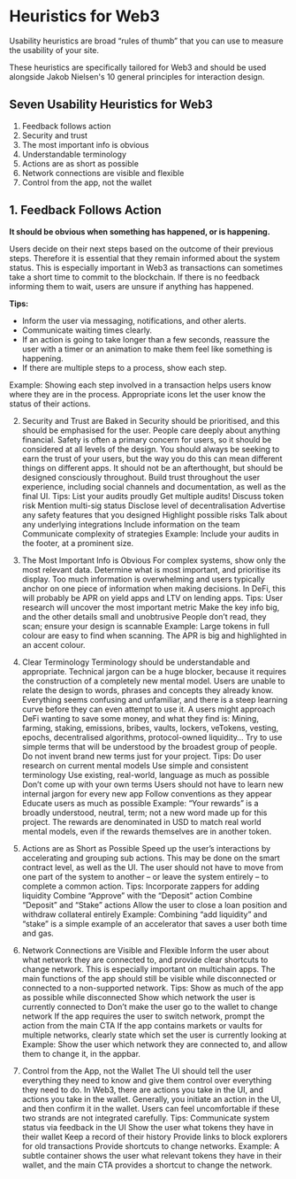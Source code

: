 <h1>Heuristics for Web3</h1>

<p>Usability heuristics are broad “rules of thumb” that you can use to measure the usability of your site.
  
These heuristics are specifically tailored for Web3 and should be used alongside Jakob Nielsen's 10 general principles for interaction design.</p>

<h2>Seven Usability Heuristics for Web3</h2>
<ol>
  <li>Feedback follows action</li>
  <li>Security and trust</li>
  <li>The most important info is obvious</li>
  <li>Understandable terminology</li>
  <li>Actions are as short as possible</li>
  <li>Network connections are visible and flexible</li>
  <li>Control from the app, not the wallet </ol>


<h2>1. Feedback Follows Action</h2>
<strong>It should be obvious when something has happened, or is happening. </strong>

Users decide on their next steps based on the outcome of their previous steps. Therefore it is essential that they remain informed about the system status. This is especially important in Web3 as transactions can sometimes take a short time to commit to the blockchain. If there is no feedback informing them to wait, users are unsure if anything has happened.

<b>Tips:</b>
<ul>
  <li>Inform the user via messaging, notifications, and other alerts. </li>
  <li>Communicate waiting times clearly.</li>
  <li>If an action is going to take longer than a few seconds, reassure the user with a timer or an animation to make them feel like something is happening. </li>
  <li>If there are multiple steps to a process, show each step.</li>
</ul>

Example:
Showing each step involved in a transaction helps users know where they are in the process. Appropriate icons let the user know the status of their actions.

2. Security and Trust are Baked in
Security should be prioritised, and this should be emphasised for the user. 
People care deeply about anything financial. Safety is often a primary concern for users, so it should be considered at all levels of the design. You should always be seeking to earn the trust of your users, but the way you do this can mean different things on different apps. It should not be an afterthought, but should be designed consciously throughout. Build trust throughout the user experience, including social channels and documentation, as well as the final UI.
Tips:
List your audits proudly
Get multiple audits!
Discuss token risk
Mention multi-sig status
Disclose level of decentralisation
Advertise any safety features that you designed
Highlight possible risks
Talk about any underlying integrations
Include information on the team
Communicate complexity of strategies
Example: Include your audits in the footer, at a prominent size.

3. The Most Important Info is Obvious
For complex systems, show only the most relevant data. Determine what is most important, and prioritise its display. 
Too much information is overwhelming and users typically anchor on one piece of information when making decisions. In DeFi, this will probably be APR on yield apps and LTV on lending apps.
Tips:
User research will uncover the most important metric
Make the key info big, and the other details small and unobtrusive
People don’t read, they scan; ensure your design is scannable
Example: Large tokens in full colour are easy to find when scanning. The APR is big and highlighted in an accent colour.


4. Clear Terminology
Terminology should be understandable and appropriate.
Technical jargon can be a huge blocker, because it requires the construction of a completely new mental model. Users are unable to relate the design to words, phrases and concepts they already know. Everything seems confusing and unfamiliar, and there is a steep learning curve before they can even attempt to use it. A users might approach DeFi wanting to save some money, and what they find is: Mining, farming, staking, emissions, bribes, vaults, lockers, veTokens, vesting, epochs, decentralised algorithms, protocol-owned liquidity…
Try to use simple terms that will be understood by the broadest group of people. Do not invent brand new terms just for your project.
Tips:
Do user research on current mental models
Use simple and consistent terminology
Use existing, real-world, language as much as possible
Don’t come up with your own terms
Users should not have to learn new internal jargon for every new app
Follow conventions as they appear
Educate users as much as possible
Example:
“Your rewards” is a broadly understood, neutral, term; not a new word made up for this project. The rewards are denominated in USD to match real world mental models, even if the rewards themselves are in another token.



5. Actions are as Short as Possible
Speed up the user’s interactions by accelerating and grouping sub actions. 
This may be done on the smart contract level, as well as the UI. The user should not have to move from one part of the system to another – or leave the system entirely – to complete a common action. 
Tips:
Incorporate zappers for adding liquidity
Combine “Approve” with the “Deposit” action
Combine “Deposit” and “Stake” actions
Allow the user to close a loan position and withdraw collateral entirely
Example: Combining “add liquidity” and “stake” is a simple example of an accelerator that saves a user both time and gas.

6. Network Connections are Visible and Flexible
Inform the user about what network they are connected to, and provide clear shortcuts to change network. 
This is especially important on multichain apps. The main functions of the app should still be visible while disconnected or connected to a non-supported network.
Tips:
Show as much of the app as possible while disconnected
Show which network the user is currently connected to
Don’t make the user go to the wallet to change network
If the app requires the user to switch network, prompt the action from the main CTA
If the app contains markets or vaults for multiple networks, clearly state which set the user is currently looking at
Example: Show the user which network they are connected to, and allow them to change it,  in the appbar.

7. Control from the App, not the Wallet
The UI should tell the user everything they need to know and give them control over everything they need to do. 
In Web3, there are actions you take in the UI, and actions you take in the wallet. Generally, you initiate an action in the UI, and then confirm it in the wallet. Users can feel uncomfortable if these two strands are not integrated carefully.
Tips:
Communicate system status via feedback in the UI
Show the user what tokens they have in their wallet
Keep a record of their history
Provide links to block explorers for old transactions
Provide shortcuts to change networks. 
Example: A subtle container shows the user what relevant tokens they have in their wallet, and the main CTA provides a shortcut to change the network.



